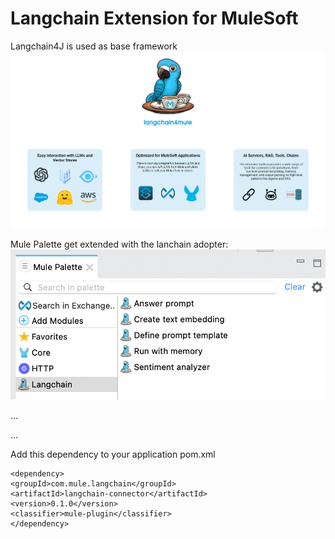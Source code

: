 # Langchain Extension for MuleSoft

Langchain4J is used as base framework
![langchain4mule](image.png)

Mule Palette get extended with the lanchain adopter:
![Mule Palette Extension](image-1.png)


...


...


Add this dependency to your application pom.xml

```
<dependency>
<groupId>com.mule.langchain</groupId>
<artifactId>langchain-connector</artifactId>
<version>0.1.0</version>
<classifier>mule-plugin</classifier>
</dependency>
```
